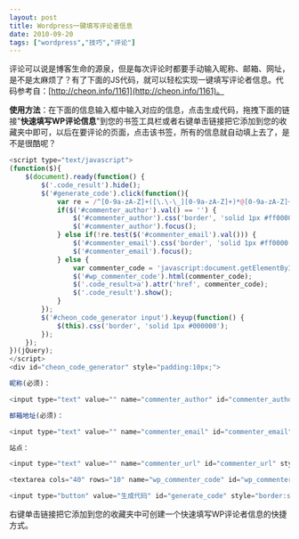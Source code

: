 ```yaml
---
layout: post
title: Wordpress一键填写评论者信息
date: 2010-09-20
tags: ["wordpress","技巧","评论"]
---
```


评论可以说是博客生命的源泉，但是每次评论时都要手动输入昵称、邮箱、网址，是不是太麻烦了？有了下面的JS代码，就可以轻松实现一键填写评论者信息。代码参考自：[http://cheon.info/1161](http://cheon.info/1161)。

**使用方法**：在下面的信息输入框中输入对应的信息，点击生成代码，拖拽下面的链接"**快速填写WP评论信息**"到您的书签工具栏或者右键单击链接把它添加到您的收藏夹中即可，以后在要评论的页面，点击该书签，所有的信息就自动填上去了，是不是很酷呢？

<!-- more -->

```js
<script type="text/javascript">
(function($){
	$(document).ready(function() {
		$('.code_result').hide();
		$('#generate_code').click(function(){
			var re = /^[0-9a-zA-Z]+([\.\-\_][0-9a-zA-Z]+)*@[0-9a-zA-Z]+([\.\-][0-9a-zA-Z]+)*.[a-zA-Z]+$/;
			if($('#commenter_author').val() == '') {
				$('#commenter_author').css('border', 'solid 1px #ff0000');
				$('#commenter_author').focus();
			} else if(!re.test($('#commenter_email').val())) {
				$('#commenter_email').css('border', 'solid 1px #ff0000');
				$('#commenter_email').focus();
			} else {
				var commenter_code = 'javascript:document.getElementById(\'author\').value = \''+$('#commenter_author').val()+'\'; document.getElementById(\'email\').value = \''+$('#commenter_email').val()+'\'; document.getElementById(\'url\').value = \''+$('#commenter_url').val()+'\'; void(0)';
				$('#wp_commenter_code').html(commenter_code);
				$('.code_result>a').attr('href', commenter_code);
				$('.code_result').show();
			}
		});
		$('#cheon_code_generator input').keyup(function() {
			$(this).css('border', 'solid 1px #000000');
		});
	});
})(jQuery);
</script>
<div id="cheon_code_generator" style="padding:10px;">

昵称(必须)：  

<input type="text" value="" name="commenter_author" id="commenter_author" style="border:solid 1px #000;">

邮箱地址(必须)：  

<input type="text" value="" name="commenter_email" id="commenter_email" style="border:solid 1px #000;">

站点：  

<input type="text" value="" name="commenter_url" id="commenter_url" style="border:solid 1px #000;">

<textarea cols="40" rows="10" name="wp_commenter_code" id="wp_commenter_code" style="border:solid 1px #000;"></textarea>

<input type="button" value="生成代码" id="generate_code" style="border:solid 1px #000;">
```

右键单击链接把它添加到您的收藏夹中可创建一个快速填写WP评论者信息的快捷方式。

